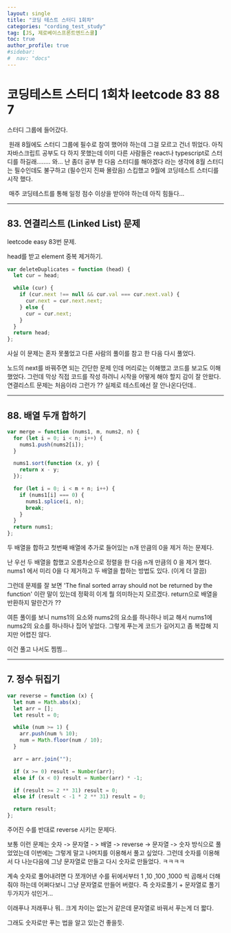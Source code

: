 ```yaml
---
layout: single
title: "코딩 테스트 스터디 1회차"
categories: "cording_test_study"
tag: [JS, 제로베이스프론트엔드스쿨]
toc: true
author_profile: true
#sidebar:
#  nav: "docs"
---
```


# 코딩테스트 스터디 1회차 leetcode 83 88 7

스터디 그룹에 들어갔다.

​ 원래 8월에도 스터디 그룹에 필수로 참여 했어야 하는데 그걸 모르고 건너 뛰었다. 아직 자바스크립트 공부도 다 하지 못했는데 이미 다른 사람들은 react나 typescript로 스터디를 하길래........ 와... 난 좀더 공부 한 다음 스터디를 해야겠다 라는 생각에 8월 스터디는 필수인데도 불구하고 (필수인지 진짜 몰랐음) 스킵했고 9월에 코딩테스트 스터디를 시작 했다.

​ 매주 코딩테스트를 통해 일정 점수 이상을 받아야 하는데 아직 힘들다...

---

## 83. 연결리스트 (Linked List) 문제

leetcode easy 83번 문제.

head를 받고 element 중복 제거하기.

```javascript
var deleteDuplicates = function (head) {
  let cur = head;

  while (cur) {
    if (cur.next !== null && cur.val === cur.next.val) {
      cur.next = cur.next.next;
    } else {
      cur = cur.next;
    }
  }
  return head;
};
```

사실 이 문제는 혼자 못풀었고 다른 사람의 풀이를 참고 한 다음 다시 풀었다.

노드의 next를 바꿔주면 되는 간단한 문제 인데 머리로는 이해했고 코드를 보고도 이해 했었다. 그런데 막상 직접 코드를 작성 하려니 시작을 어떻게 해야 할지 감이 잘 안왔다. 연결리스트 문제는 처음이라 그런가 ?? 실제로 테스트에선 잘 안나온다던데..

---

## 88. 배열 두개 합하기

```javascript
var merge = function (nums1, m, nums2, n) {
  for (let i = 0; i < n; i++) {
    nums1.push(nums2[i]);
  }

  nums1.sort(function (x, y) {
    return x - y;
  });

  for (let i = 0; i < m + n; i++) {
    if (nums1[i] === 0) {
      nums1.splice(i, n);
      break;
    }
  }
  return nums1;
};
```

두 배열을 합하고 첫번째 배열에 추가로 들어있는 n개 만큼의 0을 제거 하는 문제다.

난 우선 두 배열을 합했고 오름차순으로 정렬을 한 다음 n개 만큼의 0 을 제거 했다. nums1 에서 미리 0을 다 제거하고 두 배열을 합하는 방법도 있다. (이게 더 깔끔)

그런데 문제를 잘 보면 'The final sorted array should not be returned by the function' 이란 말이 있는데 정확히 이게 뭘 의미하는지 모르겠다. return으로 배열을 반환하지 말란건가 ??

여튼 풀이를 보니 nums1의 요소와 nums2의 요소를 하나하나 비교 해서 nums1에 nums2의 요소를 하나하나 집어 넣었다. 그렇게 푸는게 코드가 길어지고 좀 복잡해 지지만 어렵진 않다.

이건 풀고 나서도 찜찜...

---

## 7. 정수 뒤집기

```javascript
var reverse = function (x) {
  let num = Math.abs(x);
  let arr = [];
  let result = 0;

  while (num >= 1) {
    arr.push(num % 10);
    num = Math.floor(num / 10);
  }

  arr = arr.join("");

  if (x >= 0) result = Number(arr);
  else if (x < 0) result = Number(arr) * -1;

  if (result >= 2 ** 31) result = 0;
  else if (result < -1 * 2 ** 31) result = 0;

  return result;
};
```

주어진 수를 반대로 reverse 시키는 문제다.

보통 이런 문제는 숫자 -> 문자열 - > 배열 -> reverse -> 문자열 -> 숫자 방식으로 풀었었는데 이번에는 그렇게 말고 나머지를 이용해서 풀고 싶었다. 그런데 숫자를 이용해서 다 나눈다음에 그냥 문자열로 만들고 다시 숫자로 만들었다. ㅋㅋㅋㅋ

계속 숫자로 풀어내려면 다 쪼개어낸 수를 뒤에서부터 1 ,10 ,100 ,1000 씩 곱해서 더해줘야 하는데 어쩌다보니 그냥 문자열로 만들어 버렸다. 즉 숫자로풀기 + 문자열로 풀기 두가지가 섞인거...

이래푸나 저래푸나 뭐.. 크게 차이는 없는거 같은데 문자열로 바꿔서 푸는게 더 짧다.

그래도 숫자로만 푸는 법을 알고 있는건 좋을듯.
